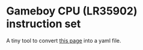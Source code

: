 # Gameboy CPU (LR35902) instruction set

A tiny tool to convert [this page](http://www.pastraiser.com/cpu/gameboy/gameboy_opcodes.html) into a yaml file.
